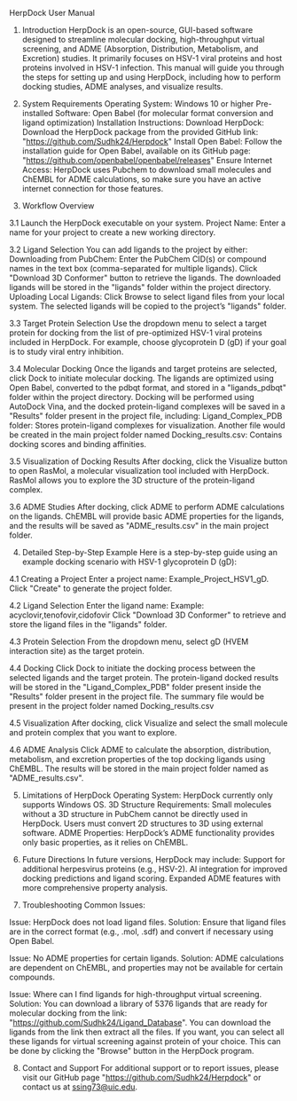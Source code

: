 HerpDock User Manual
1. Introduction
HerpDock is an open-source, GUI-based software designed to streamline molecular docking, high-throughput virtual screening, and ADME (Absorption, Distribution, Metabolism, and Excretion) studies. It primarily focuses on HSV-1 viral proteins and host proteins involved in HSV-1 infection.
This manual will guide you through the steps for setting up and using HerpDock, including how to perform docking studies, ADME analyses, and visualize results.

2. System Requirements
Operating System: Windows 10 or higher
Pre-installed Software:
Open Babel (for molecular format conversion and ligand optimization)
Installation Instructions:
Download HerpDock: Download the HerpDock package from the provided GitHub link: "https://github.com/Sudhk24/Herpdock"
Install Open Babel: Follow the installation guide for Open Babel, available on its GitHub page: "https://github.com/openbabel/openbabel/releases"
Ensure Internet Access: HerpDock uses Pubchem to download small molecules and ChEMBL for ADME calculations, so make sure you have an active internet connection for those features.

3. Workflow Overview

3.1 Launch the HerpDock executable on your system.
Project Name: Enter a name for your project to create a new working directory.

3.2 Ligand Selection
You can add ligands to the project by either:
Downloading from PubChem:
Enter the PubChem CID(s) or compound names in the text box (comma-separated for multiple ligands).
Click "Download 3D Conformer" button to retrieve the ligands.
The downloaded ligands will be stored in the "ligands" folder within the project directory.
Uploading Local Ligands:
Click Browse to select ligand files from your local system.
The selected ligands will be copied to the project’s "ligands" folder.

3.3 Target Protein Selection
Use the dropdown menu to select a target protein for docking from the list of pre-optimized HSV-1 viral proteins included in HerpDock.
For example, choose glycoprotein D (gD) if your goal is to study viral entry inhibition.

3.4 Molecular Docking
Once the ligands and target proteins are selected, click Dock to initiate molecular docking.
The ligands are optimized using Open Babel, converted to the pdbqt format, and stored in a "ligands_pdbqt" folder within the project directory.
Docking will be performed using AutoDock Vina, and the docked protein-ligand complexes will be saved in a "Results" folder present in the project file, including:
Ligand_Complex_PDB folder: Stores protein-ligand complexes for visualization.
Another file would be created in the main project folder named Docking_results.csv: Contains docking scores and binding affinities.

3.5 Visualization of Docking Results
After docking, click the Visualize button to open RasMol, a molecular visualization tool included with HerpDock.
RasMol allows you to explore the 3D structure of the protein-ligand complex.

3.6 ADME Studies
After docking, click ADME to perform ADME calculations on the ligands.
ChEMBL will provide basic ADME properties for the ligands, and the results will be saved as "ADME_results.csv" in the main project folder.

4. Detailed Step-by-Step Example
Here is a step-by-step guide using an example docking scenario with HSV-1 glycoprotein D (gD):

4.1 Creating a Project
Enter a project name: Example_Project_HSV1_gD.
Click "Create" to generate the project folder.

4.2 Ligand Selection
Enter the ligand name: Example: acyclovir,tenofovir,cidofovir
Click "Download 3D Conformer" to retrieve and store the ligand files in the "ligands" folder.

4.3 Protein Selection
From the dropdown menu, select gD (HVEM interaction site) as the target protein.

4.4 Docking
Click Dock to initiate the docking process between the selected ligands and the target protein.
The protein-ligand docked results will be stored in the "Ligand_Complex_PDB" folder present inside the "Results" folder present in the project file.
The summary file would be present in the project folder named Docking_results.csv

4.5 Visualization
After docking, click Visualize and select the small molecule and protein complex that you want to explore.

4.6 ADME Analysis
Click ADME to calculate the absorption, distribution, metabolism, and excretion properties of the top docking ligands using ChEMBL.
The results will be stored in the main project folder named as "ADME_results.csv".

5. Limitations of HerpDock
Operating System: HerpDock currently only supports Windows OS.
3D Structure Requirements: Small molecules without a 3D structure in PubChem cannot be directly used in HerpDock. Users must convert 2D structures to 3D using external software.
ADME Properties: HerpDock’s ADME functionality provides only basic properties, as it relies on ChEMBL.

6. Future Directions
In future versions, HerpDock may include:
Support for additional herpesvirus proteins (e.g., HSV-2).
AI integration for improved docking predictions and ligand scoring.
Expanded ADME features with more comprehensive property analysis.

7. Troubleshooting
Common Issues:

Issue: HerpDock does not load ligand files.
Solution: Ensure that ligand files are in the correct format (e.g., .mol, .sdf) and convert if necessary using Open Babel.

Issue: No ADME properties for certain ligands.
Solution: ADME calculations are dependent on ChEMBL, and properties may not be available for certain compounds.

Issue: Where can I find ligands for high-throughput virtual screening.
Solution: You can download a library of 5376 ligands that are ready for molecular docking from the link: "https://github.com/Sudhk24/Ligand_Database". 
You can download the ligands from the link then extract all the files. If you want, you can select all these ligands for virtual screening against protein of your choice. This can be done by clicking the "Browse" button in the HerpDock program.

8. Contact and Support
For additional support or to report issues, please visit our GitHub page "https://github.com/Sudhk24/Herpdock" or contact us at ssing73@uic.edu.
